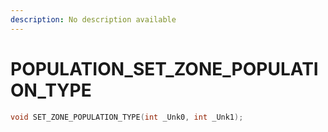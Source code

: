 ```yaml
---
description: No description available 
---
```


# POPULATION\_SET_ZONE_POPULATION_TYPE

```cpp
void SET_ZONE_POPULATION_TYPE(int _Unk0, int _Unk1);
```